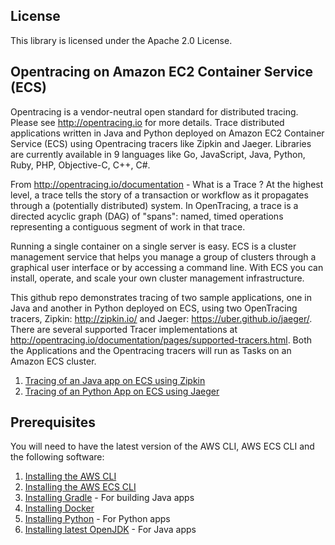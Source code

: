 ## License

This library is licensed under the Apache 2.0 License.
 
 ## Opentracing on Amazon EC2 Container Service (ECS) 
Opentracing is a vendor-neutral open standard for distributed tracing. Please see http://opentracing.io for more details. Trace distributed applications written in Java and Python deployed on Amazon EC2 Container Service (ECS) using Opentracing tracers like Zipkin and Jaeger. Libraries are currently available in 9 languages like Go, JavaScript, Java, Python, Ruby, PHP, Objective-C, C++, C#.

From http://opentracing.io/documentation - What is a Trace ? At the highest level, a trace tells the story of a transaction or workflow as it propagates through a (potentially distributed) system. In OpenTracing, a trace is a directed acyclic graph (DAG) of "spans": named, timed operations representing a contiguous segment of work in that trace.

Running a single container on a single server is easy. ECS is a cluster management service that helps you manage a group of clusters through a graphical user interface or by accessing a command line. With ECS you can install, operate, and scale your own cluster management infrastructure.

This github repo demonstrates tracing of two sample applications, one in Java and another in Python deployed on ECS, using two  OpenTracing tracers, Zipkin: http://zipkin.io/ and Jaeger: https://uber.github.io/jaeger/. There are several supported Tracer implementations at http://opentracing.io/documentation/pages/supported-tracers.html. Both the Applications and the Opentracing tracers will run as Tasks on an Amazon ECS cluster.

1. [Tracing of an Java app on ECS using Zipkin](https://github.com/aws-samples/ecs-opentracing/tree/master/zipkindemo)
2. [Tracing of an Python App on ECS using Jaeger](https://github.com/aws-samples/ecs-opentracing/tree/master/jaegerdemo)

## Prerequisites

You will need to have the latest version of the AWS CLI, AWS ECS CLI and the following software:

1. [Installing the AWS CLI](http://docs.aws.amazon.com/cli/latest/userguide/installing.html)
2. [Installing the AWS ECS CLI](https://github.com/aws/amazon-ecs-cli)
3. [Installing Gradle](https://gradle.org/install/) - For building Java apps
4. [Installing Docker](https://docs.docker.com/engine/installation/)
5. [Installing Python](https://www.python.org/downloads/) - For Python apps
6. [Installing latest OpenJDK](http://openjdk.java.net/install/) - For Java apps





